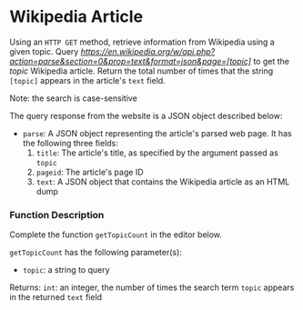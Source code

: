 # Wikipedia Article

Using an `HTTP GET` method, retrieve information from Wikipedia using a given topic. Query *https://en.wikipedia.org/w/api.php?action=parse&section=0&prop=text&format=json&page=[topic]* to get the *topic* Wikipedia article. Return the total number of times that the string `[topic]` appears in the article's `text` field.

Note: the search is case-sensitive

The query response from the website is a JSON object described below:

- `parse`: A JSON object representing the article's parsed web page. It has the following three fields:
  1. `title`: The article's title, as specified by the argument passed as `topic`
  2. `pageid`: The article's page ID
  3. `text`: A JSON object that contains the Wikipedia article as an HTML dump

### Function Description

Complete the function `getTopicCount` in the editor below.

`getTopicCount` has the following parameter(s):
- `topic`: a string to query

Returns:
`int`: an integer, the number of times the search term `topic` appears in the returned `text` field